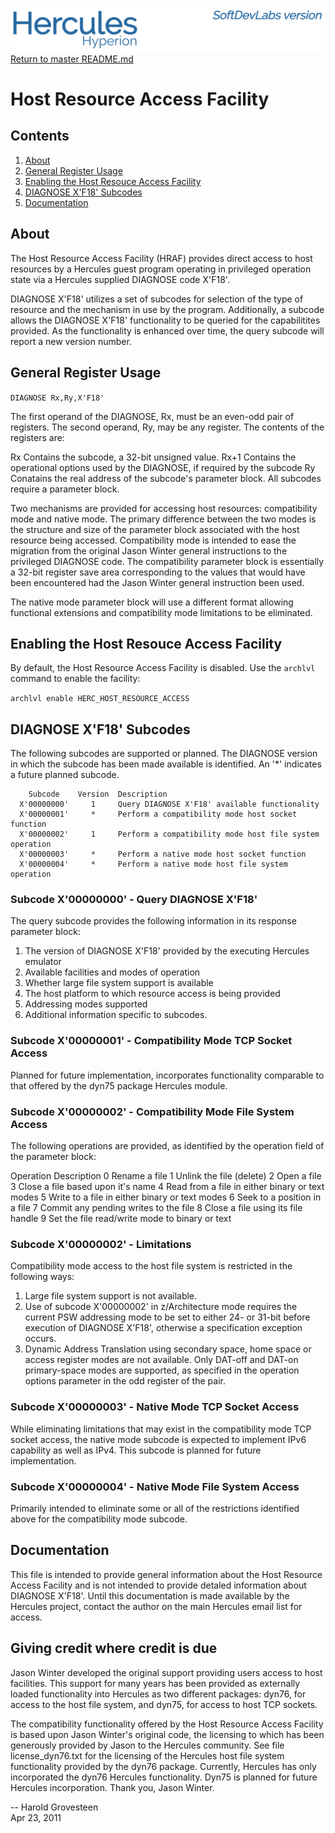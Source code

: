 ![test image](images/image_header_herculeshyperionSDL.png)
[Return to master README.md](/README.md)

# Host Resource Access Facility
## Contents
1. [About](#About)
2. [General Register Usage](#General-Register-Usage)
3. [Enabling the Host Resouce Access Facility](#Enabling-the-Host-Resouce-Access-Facility)
4. [DIAGNOSE X'F18' Subcodes](#DIAGNOSE-XF18-Subcodes)
5. [Documentation](#Documentation)

## About
The Host Resource Access Facility (HRAF) provides direct access to host resources by a Hercules guest program operating in privileged operation state via a Hercules supplied DIAGNOSE code X'F18'.

DIAGNOSE X'F18' utilizes a set of subcodes for selection of the type of resource and the mechanism in use by the program.  Additionally, a subcode allows the DIAGNOSE X'F18' functionality to be queried for the capabilitites provided.  As the functionality is enhanced over time, the query subcode will report a new version number.

## General Register Usage
`DIAGNOSE Rx,Ry,X'F18'`  

The first operand of the DIAGNOSE, Rx, must be an even-odd pair of registers.  The second operand, Ry, may be any register.  The contents of the registers are:

  Rx   Contains the subcode, a 32-bit unsigned value.
  Rx+1 Contains the operational options used by the DIAGNOSE, if required by the
       subcode
  Ry   Conatains the real address of the subcode's parameter block.  All subcodes
       require a parameter block.

Two mechanisms are provided for accessing host resources: compatibility mode and native mode.  The primary difference between the two modes is the structure and size of the parameter block associated with the host resource being accessed.
Compatibility mode is intended to ease the migration from the original Jason Winter general instructions to the privileged DIAGNOSE code.  The compatibility parameter block is essentially a 32-bit register save area corresponding to the values that would have been encountered had the Jason Winter general instruction been used.

The native mode parameter block will use a different format allowing functional extensions and compatibility mode limitations to be eliminated.

## Enabling the Host Resouce Access Facility
By default, the Host Resource Access Facility is disabled.  Use the `archlvl` command to enable the facility:

`archlvl enable HERC_HOST_RESOURCE_ACCESS`  

## DIAGNOSE X'F18' Subcodes

The following subcodes are supported or planned.  The DIAGNOSE version in which the subcode has been made available is identified.  An '*' indicates a future planned subcode.  
```
    Subcode    Version  Description
  X'00000000'     1     Query DIAGNOSE X'F18' available functionality
  X'00000001'     *     Perform a compatibility mode host socket function
  X'00000002'     1     Perform a compatibility mode host file system operation
  X'00000003'     *     Perform a native mode host socket function
  X'00000004'     *     Perform a native mode host file system operation
```

### Subcode X'00000000' - Query DIAGNOSE X'F18'

The query subcode provides the following information in its response parameter block:

   1.  The version of DIAGNOSE X'F18' provided by the executing Hercules emulator
   2.  Available facilities and modes of operation
   3.  Whether large file system support is available
   4.  The host platform to which resource access is being provided
   5.  Addressing modes supported
   6.  Additional information specific to subcodes.

### Subcode X'00000001' - Compatibility Mode TCP Socket Access

Planned for future implementation, incorporates functionality comparable to that
offered by the dyn75 package Hercules module.

### Subcode X'00000002' - Compatibility Mode File System Access

The following operations are provided, as identified by the operation field of the
parameter block:

   Operation    Description
       0        Rename a file
       1        Unlink the file (delete)
       2        Open a file
       3        Close a file based upon it's name
       4        Read from a file in either binary or text modes
       5        Write to a file in either binary or text modes
       6        Seek to a position in a file
       7        Commit any pending writes to the file
       8        Close a file using its file handle
       9        Set the file read/write mode to binary or text


### Subcode X'00000002' - Limitations

Compatibility mode access to the host file system is restricted in the following
ways:

   1.  Large file system support is not available.
   2.  Use of subcode X'00000002' in z/Architecture mode requires the current PSW
       addressing mode to be set to either 24- or 31-bit before execution of
       DIAGNOSE X'F18', otherwise a specification exception occurs.
   3.  Dynamic Address Translation using secondary space, home space or access
       register modes are not available.  Only DAT-off and DAT-on primary-space modes
       are supported, as specified in the operation options parameter in the odd
       register of the pair.


### Subcode X'00000003' - Native Mode TCP Socket Access

While eliminating limitations that may exist in the compatibility mode TCP socket
access, the native mode subcode is expected to implement IPv6 capability as well as
IPv4.  This subcode is planned for future implementation.


### Subcode X'00000004' - Native Mode File System Access

Primarily intended to eliminate some or all of the restrictions identified above
for the compatibility mode subcode.

## Documentation

This file is intended to provide general information about the Host Resource Access Facility and is not intended to provide detaled information about DIAGNOSE X'F18'. Until this documentation is made available by the Hercules project, contact the author on the main Hercules email list for access.

## Giving credit where credit is due
Jason Winter developed the original support providing users access to host facilities.  This support for many years has been provided as externally loaded functionality into Hercules as two different packages: dyn76, for access to the host file system, and dyn75, for access to host TCP sockets.

The compatibility functionality offered by the Host Resource Access Facility is based upon Jason Winter's original code, the licensing to which has been generously provided by Jason to the Hercules community.  See file license_dyn76.txt for the licensing of the Hercules host file system functionality provided by the dyn76 package.  Currently, Hercules has only incorporated the dyn76 Hercules functionality.
Dyn75 is planned for future Hercules incorporation.  Thank you, Jason Winter.

-- Harold Grovesteen  
Apr 23, 2011
